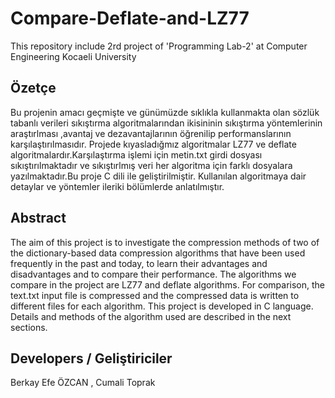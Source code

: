 # Compare-Deflate-and-LZ77
This repository include 2rd project of 'Programming Lab-2' at Computer Engineering Kocaeli University

## Özetçe 
Bu projenin amacı geçmişte ve günümüzde sıklıkla kullanmakta olan sözlük tabanlı verileri sıkıştırma algoritmalarından ikisininin sıkıştırma yöntemlerinin araştırlması ,avantaj ve dezavantajlarının öğrenilip performanslarının karşılaştırılmasıdır. Projede kıyasladığmız algoritmalar LZ77 ve deflate algoritmalardır.Karşılaştırma işlemi için metin.txt girdi dosyası sıkıştırılmaktadır ve sıkıştırlmış veri her algoritma için farklı dosyalara yazılmaktadır.Bu proje C dili ile geliştirilmiştir. Kullanılan algoritmaya dair detaylar ve yöntemler ileriki bölümlerde anlatılmıştır.

## Abstract 
The aim of this project is to investigate the compression methods of two of the dictionary-based data compression algorithms that have been used frequently in the past and today, to learn their advantages and disadvantages and to compare their performance. The algorithms we compare in the project are LZ77 and deflate algorithms. For comparison, the text.txt input file is compressed and the compressed data is written to different files for each algorithm. This project is developed in C language. Details and methods of the algorithm used are described in the next sections.

## Developers / Geliştiriciler 
Berkay Efe ÖZCAN , Cumali Toprak
